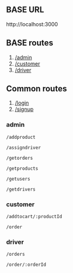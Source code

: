 ## BASE URL
http://localhost:3000

## BASE routes
1. [/admin](#admin)
2. [/customer](#customer)
3. [/driver](#driver)

## Common routes
1. [/login](#login)
2. [/signup](#signup)

### admin
```
/addproduct
```
```
/assigndriver
```
```
/getorders
```
```
/getproducts
```
```
/getusers
```
```
/getdrivers
```
### customer
```
/addtocart/:productId
```


```
/order
```

### driver
```
/orders
```
```
/order/:orderId
```




